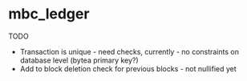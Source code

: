 # mbc_ledger
TODO
* Transaction is unique - need checks, currently - no constraints on database level (bytea primary key?)
* Add to block deletion check for previous blocks - not nullified yet